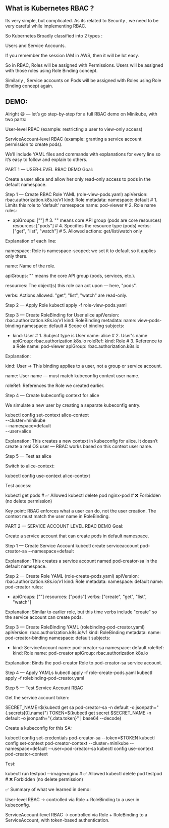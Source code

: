 ## What is Kubernetes RBAC ?

Its very simple, but complicated. As its related to Security , we need to be very careful while implementing RBAC.

So Kubernetes Broadly classified into 2 types :

Users and Service Accounts.

If you remember the session IAM in AWS, then it will be lot easy.

So in RBAC, Roles will be assigned with Permissions. Users will be assigned with those roles using Role Binding concept.

Similarly , Service accounts on Pods will be assigned with Roles using Role Binding concept again.

## DEMO:

Alright 😄 — let’s go step-by-step for a full RBAC demo on Minikube, with two parts:

User-level RBAC (example: restricting a user to view-only access)

ServiceAccount-level RBAC (example: granting a service account permission to create pods).

We’ll include YAML files and commands with explanations for every line so it’s easy to follow and explain to others.

PART 1 — USER-LEVEL RBAC DEMO
Goal:

Create a user alice and allow her only read-only access to pods in the default namespace.

Step 1 — Create RBAC Role YAML (role-view-pods.yaml)
apiVersion: rbac.authorization.k8s.io/v1
kind: Role
metadata:
  namespace: default  # 1. Limits this role to 'default' namespace
  name: pod-viewer     # 2. Role name
rules:
  - apiGroups: [""]      # 3. "" means core API group (pods are core resources)
    resources: ["pods"]  # 4. Specifies the resource type (pods)
    verbs: ["get", "list", "watch"]  # 5. Allowed actions: get/list/watch only


Explanation of each line:

namespace: Role is namespace-scoped; we set it to default so it applies only there.

name: Name of the role.

apiGroups: "" means the core API group (pods, services, etc.).

resources: The object(s) this role can act upon — here, "pods".

verbs: Actions allowed. "get", "list", "watch" are read-only.

Step 2 — Apply Role
kubectl apply -f role-view-pods.yaml

Step 3 — Create RoleBinding for User alice
apiVersion: rbac.authorization.k8s.io/v1
kind: RoleBinding
metadata:
  name: view-pods-binding
  namespace: default       # Scope of binding
subjects:
  - kind: User            # 1. Subject type is User
    name: alice          # 2. User's name
    apiGroup: rbac.authorization.k8s.io
roleRef:
  kind: Role              # 3. Reference to a Role
  name: pod-viewer
  apiGroup: rbac.authorization.k8s.io


Explanation:

kind: User → This binding applies to a user, not a group or service account.

name: User name — must match kubeconfig context user name.

roleRef: References the Role we created earlier.

Step 4 — Create kubeconfig context for alice

We simulate a new user by creating a separate kubeconfig entry.

kubectl config set-context alice-context \
  --cluster=minikube \
  --namespace=default \
  --user=alice


Explanation:
This creates a new context in kubeconfig for alice. It doesn’t create a real OS user — RBAC works based on this context user name.

Step 5 — Test as alice

Switch to alice-context:

kubectl config use-context alice-context


Test access:

kubectl get pods       # ✅ Allowed
kubectl delete pod nginx-pod  # ❌ Forbidden (no delete permission)


Key point: RBAC enforces what a user can do, not the user creation. The context must match the user name in RoleBinding.

PART 2 — SERVICE ACCOUNT LEVEL RBAC DEMO
Goal:

Create a service account that can create pods in default namespace.

Step 1 — Create Service Account
kubectl create serviceaccount pod-creator-sa --namespace=default


Explanation:
This creates a service account named pod-creator-sa in the default namespace.

Step 2 — Create Role YAML (role-create-pods.yaml)
apiVersion: rbac.authorization.k8s.io/v1
kind: Role
metadata:
  namespace: default
  name: pod-creator
rules:
  - apiGroups: [""]
    resources: ["pods"]
    verbs: ["create", "get", "list", "watch"]


Explanation:
Similar to earlier role, but this time verbs include "create" so the service account can create pods.

Step 3 — Create RoleBinding YAML (rolebinding-pod-creator.yaml)
apiVersion: rbac.authorization.k8s.io/v1
kind: RoleBinding
metadata:
  name: pod-creator-binding
  namespace: default
subjects:
  - kind: ServiceAccount
    name: pod-creator-sa
    namespace: default
roleRef:
  kind: Role
  name: pod-creator
  apiGroup: rbac.authorization.k8s.io


Explanation:
Binds the pod-creator Role to pod-creator-sa service account.

Step 4 — Apply YAMLs
kubectl apply -f role-create-pods.yaml
kubectl apply -f rolebinding-pod-creator.yaml

Step 5 — Test Service Account RBAC

Get the service account token:

SECRET_NAME=$(kubectl get sa pod-creator-sa -n default -o jsonpath="{.secrets[0].name}")
TOKEN=$(kubectl get secret $SECRET_NAME -n default -o jsonpath="{.data.token}" | base64 --decode)


Create a kubeconfig for this SA:

kubectl config set-credentials pod-creator-sa --token=$TOKEN
kubectl config set-context pod-creator-context --cluster=minikube --namespace=default --user=pod-creator-sa
kubectl config use-context pod-creator-context


Test:

kubectl run testpod --image=nginx   # ✅ Allowed
kubectl delete pod testpod          # ❌ Forbidden (no delete permission)


✅ Summary of what we learned in demo:

User-level RBAC → controlled via Role + RoleBinding to a user in kubeconfig.

ServiceAccount-level RBAC → controlled via Role + RoleBinding to a ServiceAccount, with token-based authentication.

